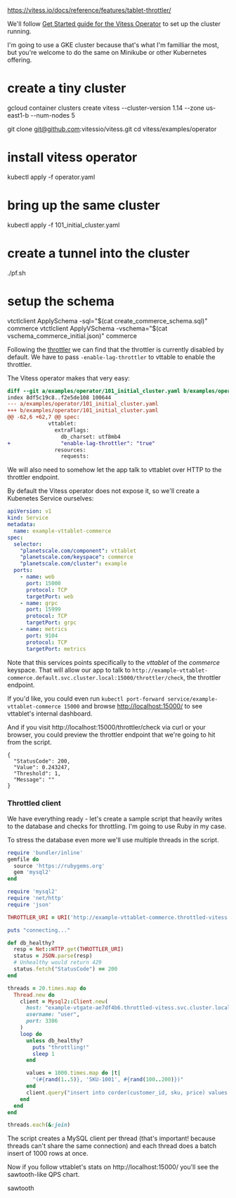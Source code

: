 
https://vitess.io/docs/reference/features/tablet-throttler/


We'll follow [Get Started guide for the Vitess Operator](https://vitess.io/docs/get-started/operator/) to set up the cluster running.

I'm going to use a GKE cluster because that's what I'm familliar the most, but you're welcome to do the same on Minikube or other Kubernetes offering.

# create a tiny cluster
gcloud container clusters create vitess --cluster-version 1.14 --zone us-east1-b --num-nodes 5

git clone git@github.com:vitessio/vitess.git
cd vitess/examples/operator

# install vitess operator
kubectl apply -f operator.yaml

# bring up the same cluster
kubectl apply -f 101_initial_cluster.yaml

# create a tunnel into the cluster
./pf.sh

# setup the schema
vtctlclient ApplySchema -sql="$(cat create_commerce_schema.sql)" commerce
vtctlclient ApplyVSchema -vschema="$(cat vschema_commerce_initial.json)" commerce


Following the [throttler](https://vitess.io/docs/reference/features/tablet-throttler/) we can find that the throttler is currently disabled by default. We have to pass `-enable-lag-throttler` to vttable to enable the throttler.

The Vitess operator makes that very easy:

```diff
diff --git a/examples/operator/101_initial_cluster.yaml b/examples/operator/101_initial_cluster.yaml
index 8df5c19c8..f2e5de108 100644
--- a/examples/operator/101_initial_cluster.yaml
+++ b/examples/operator/101_initial_cluster.yaml
@@ -62,6 +62,7 @@ spec:
             vttablet:
               extraFlags:
                 db_charset: utf8mb4
+                "enable-lag-throttler": "true"
               resources:
                 requests:
```

We will also need to somehow let the app talk to vttablet over HTTP to the throttler endpoint.

By default the Vitess operator does not expose it, so we'll create a Kubenetes Service ourselves:

```yaml
apiVersion: v1
kind: Service
metadata:
  name: example-vttablet-commerce
spec:
  selector:
    "planetscale.com/component": vttablet
    "planetscale.com/keyspace": commerce
    "planetscale.com/cluster": example
  ports:
    - name: web
      port: 15000
      protocol: TCP
      targetPort: web
    - name: grpc
      port: 15999
      protocol: TCP
      targetPort: grpc
    - name: metrics
      port: 9104
      protocol: TCP
      targetPort: metrics
```

Note that this services points specifically to the _vttablet_ of the _commerce_ keyspace. That will allow our app to talk to `http://example-vttablet-commerce.default.svc.cluster.local:15000/throttler/check`, the throttler endpoint.

If you'd like, you could even run `kubectl port-forward service/example-vttablet-commerce 15000` and browse [http://localhost:15000/](http://localhost:15000/) to see vttablet's internal dashboard.

And if you visit http://localhost:15000/throttler/check via curl or your browser, you could preview the throttler endpoint that we're going to hit from the script.

```
{
  "StatusCode": 200,
  "Value": 0.243247,
  "Threshold": 1,
  "Message": ""
}
```

### Throttled client

We have everything ready - let's create a sample script that heavily writes to the database and checks for throttling. I'm going to use Ruby in my case.

To stress the database even more we'll use multiple threads in the script.

```ruby
require 'bundler/inline'
gemfile do
  source 'https://rubygems.org'
  gem 'mysql2'
end

require 'mysql2'
require 'net/http'
require 'json'

THROTTLER_URI = URI('http://example-vttablet-commerce.throttled-vitess.svc.cluster.local:15000/throttler/check').freeze

puts "connecting..."

def db_healthy?
  resp = Net::HTTP.get(THROTTLER_URI)
  status = JSON.parse(resp)
  # Unhealthy would return 429
  status.fetch("StatusCode") == 200
end

threads = 20.times.map do
  Thread.new do
    client = Mysql2::Client.new(
      host: "example-vtgate-ae7df4b6.throttled-vitess.svc.cluster.local",
      username: "user",
      port: 3306
    )
    loop do
      unless db_healthy?
        puts "throttling!"
        sleep 1
      end

      values = 1000.times.map do |t|
        "(#{rand(1..5)}, 'SKU-1001', #{rand(100..200)})"
      end
      client.query("insert into corder(customer_id, sku, price) values #{values.join(', ')}")
    end
  end
end

threads.each(&:join)
```

The script creates a MySQL client per thread (that's important! because threads can't share the same connection) and each thread does a batch insert of 1000 rows at once.

Now if you follow vttablet's stats on http://localhost:15000/ you'll see the sawtooth-like QPS chart.

sawtooth
